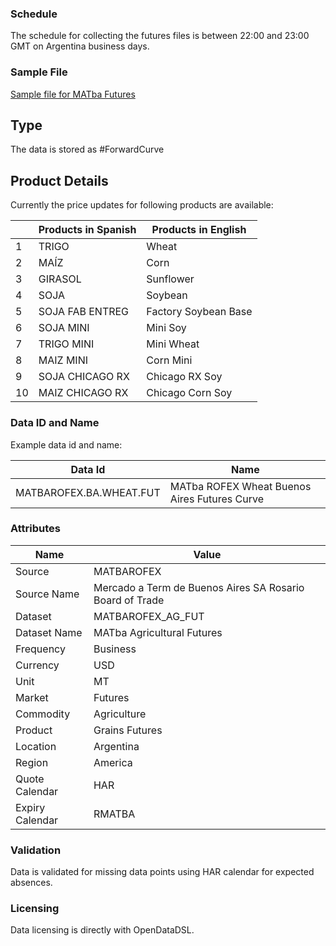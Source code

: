 ### Schedule

The schedule for collecting the futures files is between 22:00 and 23:00 GMT on Argentina business days.

### Sample File

[Sample file for MATba Futures](pathname:///file-samples/ajustes_20_07_2021.xml)

## Type

The data is stored as #ForwardCurve

## Product Details

Currently the price updates for following products are available:

||**Products in Spanish**|**Products in English**|
|-|-|-|
|1|TRIGO|Wheat|
|2|MAÍZ|Corn|
|3|GIRASOL|Sunflower|
|4|SOJA|Soybean|
|5|SOJA FAB ENTREG|Factory Soybean Base|
|6|SOJA MINI|Mini Soy|
|7|TRIGO MINI|Mini Wheat|
|8|MAIZ MINI|Corn Mini|
|9|SOJA CHICAGO RX|Chicago RX Soy|
|10|MAIZ CHICAGO RX|Chicago Corn Soy|

### Data ID and Name

Example data id and name:

|**Data Id**|**Name**|
|-|-|
|MATBAROFEX.BA.WHEAT.FUT|MATba ROFEX Wheat Buenos Aires Futures Curve|

### Attributes

|Name|Value|
|-|-|
|Source|MATBAROFEX|
|Source Name|Mercado a Term de Buenos Aires SA Rosario Board of Trade|
|Dataset|MATBAROFEX_AG_FUT|
|Dataset Name|MATba Agricultural Futures|
|Frequency|Business|
|Currency|USD|
|Unit|MT|
|Market|Futures|
|Commodity|Agriculture|
|Product|Grains Futures|
|Location|Argentina|
|Region|America|
|Quote Calendar|HAR|
|Expiry Calendar|RMATBA|

### Validation

Data is validated for missing data points using HAR calendar for expected absences.

### Licensing

Data licensing is directly with OpenDataDSL.